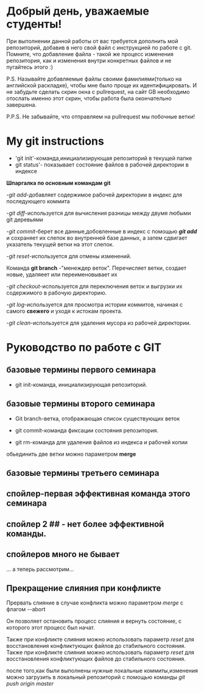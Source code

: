 # Добрый день, уважаемые студенты! 
  При выполнении данной работы от вас требуется дополнить мой репозиторий, добавив в него свой файл с инструкцией по работе с git. Помните, что добавление файла - такой же процесс изменения репозитория, как и изменения внутри конкретных файлов и не пугайтесь этого :)

  P.S. Называйте добавляемые файлы своими фамилиями(только на английской раскладке), чтобы мне было проще их идентифицировать. И не забудьте сделать скрин окна с pullrequest, на сайт GB необходимо отослать именно этот скрин, чтобы работа была окончательно завершена.

  P.P.S. Не забывайте, что отправляем на pullrequest мы побочные ветки!



# My git instructions

* 'git init'-команда,инициализирующая репозиторий в текущей папке
 * git status'- показывает состояние файлов в рабочей директории в индексе

**Шпаргалка по основным командам git**

-*git add*-добавляет содержимое рабочей директории в индекс для последующего коммита

-*git diff*-используется для вычисления разницы между двумя любыми git деревьями

-*git commit*-берет все данные,добовленные в индекс с помощью ***git add*** и сохраняет их слепок во внутренней базе данных, а затем сдвигает указатель текущей ветки на этот слепок.

-*git reset*-используется для отмены изменений.

Команда **git branch** -"менеждер веток". Перечисляет ветки, создает новые, удаляеет или переименовывает их

-*git checkout*-используется для переключения веток и выгрузки их содержимого в рабочую директорию.

-*git log*-используется для просмотра истории коммитов, начиная с самого **свежего** и уходя к истокам проекта.

-*git clean*-используется для удаления мусора из рабочей директории.

 

# Руководство по работе с GIT


## базовые термины первого семинара
* git init-команда, инициализирующая репозиторий.
## базовые термины второго семинара


* Git branch-ветка, отображающая список существующих веток
* git commit-команда фиксации состояния репозитория.

* git rm-команда для удаления файлов из индекса и рабочей копии

обьединить две ветки можно параметром **merge**


## базовые термины третьего семинара
## спойлер-первая эффективная команда этого семинара
 ## спойлер 2 ## - нет более эффективной команды.

   ## cпойлеров много не бывает ##

 ... а теперь рассмотрим...
## Прекращение слияния при конфликте

Прервать слияние в случае конфликта можно параметром *merge* c флагом --abort

Он позволяет остановить процесс слияния и вернуть состояние, с которого этот процесс был начат.

Также при конфликте слияния можно использовать параметр *reset* для восстановления конфликтующих файлов до стабильного состояния.
Также при конфликте слияния можно использовать параметр *reset* для восстановления конфликтующих файлов до стабильного состояния.

после того,как были выполнены нужные локальные коммиты,изменения можно загрузить в локальный репозиторий с помощью команды *git push origin master*